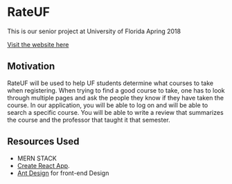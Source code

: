 # RateUF #
This is our senior project at University of Florida Apring 2018

[Visit the website here](https://rateuf.herokuapp.com/#/ "Study Swamp Website")

## Motivation ##

RateUF will be used to help UF students determine what courses to take when registering. When trying to find a good course to take, one has to look through multiple pages and ask the people they know if they have taken the course. In our application, you will be able to log on and will be able to search a specific course. You will be able to write a review that summarizes the course and the professor that taught it that semester.

## Resources Used ##
+ MERN STACK
+ [Create React App](https://github.com/facebookincubator/create-react-app).
+ [Ant Design](https://ant.design/) for front-end Design

